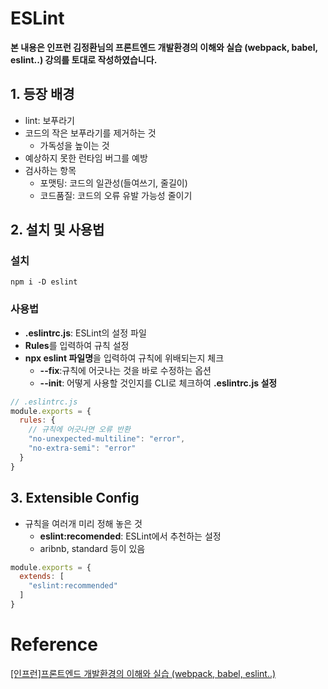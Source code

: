# ESLint



**본 내용은 인프런 김정환님의 프론트엔드 개발환경의 이해와 실습 (webpack, babel, eslint..) 강의를 토대로 작성하였습니다.**



## 1. 등장 배경

* lint: 보푸라기
* 코드의 작은 보푸라기를 제거하는 것
  * 가독성을 높이는 것
* 예상하지 못한 런타임 버그를 예방
* 검사하는 항목
  * 포맷팅: 코드의 일관성(들여쓰기, 줄길이)
  * 코드품질: 코드의 오류 유발 가능성 줄이기



## 2. 설치 및 사용법

### 설치

```shell
npm i -D eslint
```



### 사용법

* **.eslintrc.js**: ESLint의 설정 파일
* **Rules**를 입력하여 규칙 설정
* **npx eslint 파일명**을 입력하여 규칙에 위배되는지 체크
  * **--fix**:규칙에 어긋나는 것을 바로 수정하는 옵션
  * **--init**: 어떻게 사용할 것인지를 CLI로 체크하여 **.eslintrc.js 설정**

```JavaScript
// .eslintrc.js
module.exports = {
  rules: {
    // 규칙에 어긋나면 오류 반환
    "no-unexpected-multiline": "error",
    "no-extra-semi": "error"
  }
}
```



## 3. Extensible Config

* 규칙을 여러개 미리 정해 놓은 것
  * **eslint:recomended**: ESLint에서 추천하는 설정
  * aribnb, standard 등이 있음

```JavaScript
module.exports = {
  extends: [
    "eslint:recommended"
  ]
}
```



# Reference

[[인프런]프론트엔드 개발환경의 이해와 실습 (webpack, babel, eslint..)](https://www.inflearn.com/course/프론트엔드-개발환경/dashboard)